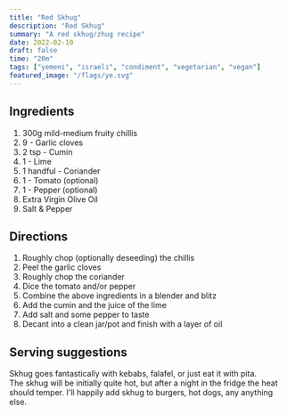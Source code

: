 ```yaml
---
title: "Red Skhug"
description: "Red Skhug"
summary: "A red skhug/zhug recipe"
date: 2022-02-10
draft: false
time: "20m"
tags: ["yemeni", "israeli", "condiment", "vegetarian", "vegan"]
featured_image: "/flags/ye.svg"
---
```


## Ingredients

1. 300g mild-medium fruity chillis
1. 9 - Garlic cloves
1. 2 tsp - Cumin
1. 1 - Lime
1. 1 handful - Coriander
1. 1 - Tomato (optional)
1. 1 - Pepper (optional)
1. Extra Virgin Olive Oil
1. Salt & Pepper


## Directions

1. Roughly chop (optionally deseeding) the chillis
1. Peel the garlic cloves
1. Roughly chop the coriander
1. Dice the tomato and/or pepper
1. Combine the above ingredients in a blender and blitz
1. Add the cumin and the juice of the lime
1. Add salt and some pepper to taste
1. Decant into a clean jar/pot and finish with a layer of oil

## Serving suggestions

Skhug goes fantastically with kebabs, falafel, or just eat it with pita.  
The skhug will be initially quite hot, but after a night in the fridge the
heat should temper. I'll happily add skhug to burgers, hot dogs, any
anything else.
